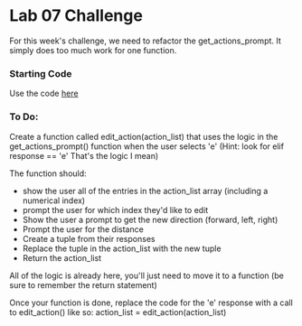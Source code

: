 # Lab 07 Challenge
For this week's challenge, we need to refactor the get_actions_prompt. It simply does too much work for one function.

### Starting Code
Use the code [here](main_07.py)

### To Do:
Create a function called edit_action(action_list) that uses the logic in the get_actions_prompt() function when the user selects 'e'
(Hint: look for elif response == 'e'  That's the logic I mean)

The function should:

* show the user all of the entries in the action_list array (including a numerical index)
* prompt the user for which index they'd like to edit
* Show the user a prompt to get the new direction (forward, left, right)
* Prompt the user for the distance
* Create a tuple from their responses
* Replace the tuple in the action_list with the new tuple
* Return the action_list

All of the logic is already here, you'll just need to move it to a function (be sure to remember the return statement)

Once your function is done, replace the code for the 'e' response with a call to edit_action() like so:
action_list = edit_action(action_list)


